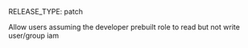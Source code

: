 RELEASE_TYPE: patch 

Allow users assuming the developer prebuilt role to read but not write user/group iam
